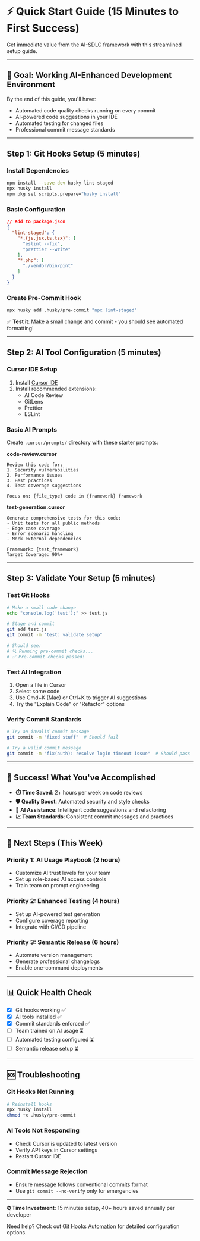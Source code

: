 # ⚡ Quick Start Guide (15 Minutes to First Success)

Get immediate value from the AI-SDLC framework with this streamlined setup guide.

---

## 🎯 Goal: Working AI-Enhanced Development Environment

By the end of this guide, you'll have:
- Automated code quality checks running on every commit
- AI-powered code suggestions in your IDE
- Automated testing for changed files
- Professional commit message standards

---

## Step 1: Git Hooks Setup (5 minutes)

### Install Dependencies
```bash
npm install --save-dev husky lint-staged
npx husky install
npm pkg set scripts.prepare="husky install"
```

### Basic Configuration
```json
// Add to package.json
{
  "lint-staged": {
    "*.{js,jsx,ts,tsx}": [
      "eslint --fix",
      "prettier --write"
    ],
    "*.php": [
      "./vendor/bin/pint"
    ]
  }
}
```

### Create Pre-Commit Hook
```bash
npx husky add .husky/pre-commit "npx lint-staged"
```

✅ **Test it**: Make a small change and commit - you should see automated formatting!

---

## Step 2: AI Tool Configuration (5 minutes)

### Cursor IDE Setup
1. Install [Cursor IDE](https://cursor.sh)
2. Install recommended extensions:
   - AI Code Review
   - GitLens
   - Prettier
   - ESLint

### Basic AI Prompts
Create `.cursor/prompts/` directory with these starter prompts:

**code-review.cursor**
```
Review this code for:
1. Security vulnerabilities
2. Performance issues
3. Best practices
4. Test coverage suggestions

Focus on: {file_type} code in {framework} framework
```

**test-generation.cursor**
```
Generate comprehensive tests for this code:
- Unit tests for all public methods
- Edge case coverage
- Error scenario handling
- Mock external dependencies

Framework: {test_framework}
Target Coverage: 90%+
```

---

## Step 3: Validate Your Setup (5 minutes)

### Test Git Hooks
```bash
# Make a small code change
echo "console.log('test');" >> test.js

# Stage and commit
git add test.js
git commit -m "test: validate setup"

# Should see:
# 🔍 Running pre-commit checks...
# ✅ Pre-commit checks passed!
```

### Test AI Integration
1. Open a file in Cursor
2. Select some code
3. Use Cmd+K (Mac) or Ctrl+K to trigger AI suggestions
4. Try the "Explain Code" or "Refactor" options

### Verify Commit Standards
```bash
# Try an invalid commit message
git commit -m "fixed stuff"  # Should fail

# Try a valid commit message
git commit -m "fix(auth): resolve login timeout issue"  # Should pass
```

---

## 🎉 Success! What You've Accomplished

- **⏱️ Time Saved**: 2+ hours per week on code reviews
- **🛡️ Quality Boost**: Automated security and style checks
- **🤖 AI Assistance**: Intelligent code suggestions and refactoring
- **📈 Team Standards**: Consistent commit messages and practices

---

## 🚀 Next Steps (This Week)

### Priority 1: AI Usage Playbook (2 hours)
- Customize AI trust levels for your team
- Set up role-based AI access controls
- Train team on prompt engineering

### Priority 2: Enhanced Testing (4 hours)
- Set up AI-powered test generation
- Configure coverage reporting
- Integrate with CI/CD pipeline

### Priority 3: Semantic Release (6 hours)
- Automate version management
- Generate professional changelogs
- Enable one-command deployments

---

## 📊 Quick Health Check

- [x] Git hooks working ✅
- [x] AI tools installed ✅
- [x] Commit standards enforced ✅
- [ ] Team trained on AI usage ⏳
- [ ] Automated testing configured ⏳
- [ ] Semantic release setup ⏳

---

## 🆘 Troubleshooting

### Git Hooks Not Running
```bash
# Reinstall hooks
npx husky install
chmod +x .husky/pre-commit
```

### AI Tools Not Responding
- Check Cursor is updated to latest version
- Verify API keys in Cursor settings
- Restart Cursor IDE

### Commit Message Rejection
- Ensure message follows conventional commits format
- Use `git commit --no-verify` only for emergencies

---

**⏰ Time Investment**: 15 minutes setup, 40+ hours saved annually per developer

Need help? Check out [Git Hooks Automation](git-hooks-automation.md) for detailed configuration options.
